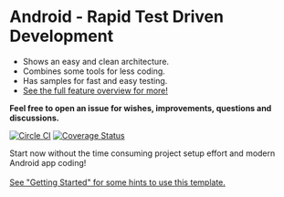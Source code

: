 # Android - Rapid Test Driven Development

* Shows an easy and clean architecture.
* Combines some tools for less coding.
* Has samples for fast and easy testing.
* [See the full feature overview for more!](docs/project-features.md)

**Feel free to open an issue for wishes, improvements, questions and discussions.**

[![Circle CI](https://img.shields.io/circleci/project/github/nenick/android-gradle-template/rework.svg)](https://circleci.com/gh/nenick/android-gradle-template?branch=rework)
 [![Coverage Status](https://img.shields.io/coveralls/github/nenick/android-gradle-template/rework.svg)](https://coveralls.io/r/nenick/android-gradle-template?branch=rework)

Start now without the time consuming project setup effort and modern Android app coding! <br><br>[See "Getting Started" for some hints to use this template.](docs/project-getting-started.md)